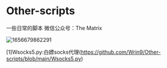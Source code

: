 # Other-scripts
一些日常的脚本
微信公众号：The Matrix

![1656679862291](https://user-images.githubusercontent.com/54984589/176898032-63d07a45-229f-48bf-b5fe-6550864c8402.png)



[1]Wsocks5.py:白嫖socks代理(https://github.com/Wrin9/Other-scripts/blob/main/Wsocks5.py)
